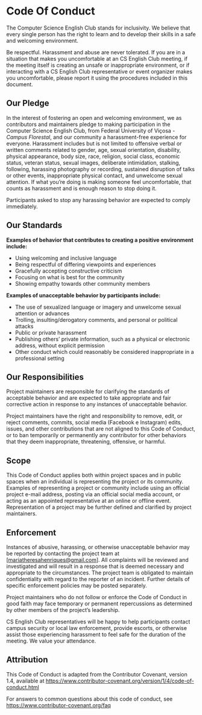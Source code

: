 # Code Of Conduct

The Computer Science English Club stands for inclusivity. We believe that every single person has the right 
to learn and to develop their skills in a safe and welcoming environment.

Be respectful. Harassment and abuse are never tolerated. If you are in a situation that makes you uncomfortable
at an CS English Club meeting, if the meeting itself is creating an unsafe or inappropriate environment, or if interacting
with a CS English Club representative or event organizer makes you uncomfortable, please report it using the procedures 
included in this document.


## Our Pledge

In the interest of fostering an open and welcoming environment, we as contributors and maintainers
pledge to making participation in the Computer Science English Club, from Federal University of 
Viçosa - _Campus Florestal_, and our community a harassment-free experience for everyone. Harassment
includes but is not limited to offensive verbal or written comments related to gender, age, sexual 
orientation, disability, physical appearance, body size, race, religion, social class, economic status,
veteran status, sexual images, deliberate intimidation, stalking, following, harassing photography or 
recording, sustained disruption of talks or other events, inappropriate physical contact, and unwelcome
sexual attention. If what you’re doing is making someone feel uncomfortable, that counts as harassment 
and is enough reason to stop doing it.

Participants asked to stop any harassing behavior are expected to comply immediately.

## Our Standards

**Examples of behavior that contributes to creating a positive environment include:**

* Using welcoming and inclusive language
* Being respectful of differing viewpoints and experiences
* Gracefully accepting constructive criticism
* Focusing on what is best for the community
* Showing empathy towards other community members

**Examples of unacceptable behavior by participants include:**

* The use of sexualized language or imagery and unwelcome sexual attention or advances
* Trolling, insulting/derogatory comments, and personal or political attacks
* Public or private harassment
* Publishing others’ private information, such as a physical or electronic address, without explicit permission
* Other conduct which could reasonably be considered inappropriate in a professional setting

## Our Responsibilities

Project maintainers are responsible for clarifying the standards of acceptable behavior and are expected to take
appropriate and fair corrective action in response to any instances of unacceptable behavior.

Project maintainers have the right and responsibility to remove, edit, or reject comments, commits, social media 
(Facebook e Instagram) edits, issues, and other contributions that are not aligned to this Code of Conduct, or to 
ban temporarily or permanently any contributor for other behaviors that they deem inappropriate, threatening, 
offensive, or harmful.

## Scope

This Code of Conduct applies both within project spaces and in public spaces when an individual is representing 
the project or its community. Examples of representing a project or community include using an official project 
e-mail address, posting via an official social media account, or acting as an appointed representative at an 
online or offline event. Representation of a project may be further defined and clarified by project maintainers.


## Enforcement

Instances of abusive, harassing, or otherwise unacceptable behavior may be reported by contacting the project team 
at [mariatheresahenriques@gmail.com]. All complaints will be reviewed and investigated and will result in a response that is 
deemed necessary and appropriate to the circumstances. The project team is obligated to maintain confidentiality 
with regard to the reporter of an incident. Further details of specific enforcement policies may be posted separately.

Project maintainers who do not follow or enforce the Code of Conduct in good faith may face temporary or permanent 
repercussions as determined by other members of the project’s leadership.

CS English Club representatives will be happy to help participants contact campus security or local law enforcement,
provide escorts, or otherwise assist those experiencing harassment to feel safe for the duration of the meeting. We 
value your attendance.

## Attribution

This Code of Conduct is adapted from the Contributor Covenant, version 1.4, available at 
https://www.contributor-covenant.org/version/1/4/code-of-conduct.html

For answers to common questions about this code of conduct, see https://www.contributor-covenant.org/faq
